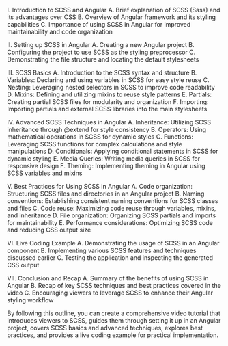 I. Introduction to SCSS and Angular
    A. Brief explanation of SCSS (Sass) and its advantages over CSS
    B. Overview of Angular framework and its styling capabilities
    C. Importance of using SCSS in Angular for improved maintainability and code organization

II. Setting up SCSS in Angular
    A. Creating a new Angular project
    B. Configuring the project to use SCSS as the styling preprocessor
    C. Demonstrating the file structure and locating the default stylesheets

III. SCSS Basics
    A. Introduction to the SCSS syntax and structure
    B. Variables: Declaring and using variables in SCSS for easy style reuse
    C. Nesting: Leveraging nested selectors in SCSS to improve code readability
    D. Mixins: Defining and utilizing mixins to reuse style patterns
    E. Partials: Creating partial SCSS files for modularity and organization
    F. Importing: Importing partials and external SCSS libraries into the main stylesheets

IV. Advanced SCSS Techniques in Angular
    A. Inheritance: Utilizing SCSS inheritance through @extend for style consistency
    B. Operators: Using mathematical operations in SCSS for dynamic styles
    C. Functions: Leveraging SCSS functions for complex calculations and style manipulations
    D. Conditionals: Applying conditional statements in SCSS for dynamic styling
    E. Media Queries: Writing media queries in SCSS for responsive design
    F. Theming: Implementing theming in Angular using SCSS variables and mixins

V. Best Practices for Using SCSS in Angular
    A. Code organization: Structuring SCSS files and directories in an Angular project
    B. Naming conventions: Establishing consistent naming conventions for SCSS classes and files
    C. Code reuse: Maximizing code reuse through variables, mixins, and inheritance
    D. File organization: Organizing SCSS partials and imports for maintainability
    E. Performance considerations: Optimizing SCSS code and reducing CSS output size

VI. Live Coding Example
    A. Demonstrating the usage of SCSS in an Angular component
    B. Implementing various SCSS features and techniques discussed earlier
    C. Testing the application and inspecting the generated CSS output

VII. Conclusion and Recap
    A. Summary of the benefits of using SCSS in Angular
    B. Recap of key SCSS techniques and best practices covered in the video
    C. Encouraging viewers to leverage SCSS to enhance their Angular styling workflow

By following this outline, you can create a comprehensive video tutorial that introduces viewers to SCSS, guides them through setting it up in an Angular project, covers SCSS basics and advanced techniques, explores best practices, and provides a live coding example for practical implementation.
